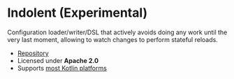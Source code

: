 # Indolent (Experimental)

Configuration loader/writer/DSL that actively avoids doing any work until the very last moment, allowing to watch changes to perform stateful reloads.

<div class="grid cards" markdown>

- [Repository](https://gitlab.com/opensavvy/groundwork/indolent)
- Licensed under **Apache 2.0**
- Supports [most Kotlin platforms](../supported-platforms.md)

</div>
